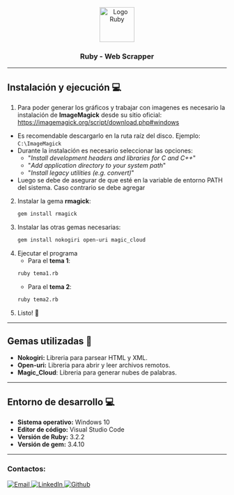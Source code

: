 <!-- Cabecera principal -->
<div align="center">
  <a href="https://www.ruby-lang.org/es/">
    <img src="https://cdn.svgporn.com/logos/ruby.svg" alt="Logo Ruby" width="80" height="80">
  </a>

  <h3 align="center">Ruby - Web Scrapper</h3>
</div>



-----------------------------------------------------------------------  
<!-- Instalación -->
## Instalación y ejecución 💻 
1. Para poder generar los gráficos y trabajar con imagenes es necesario la instalación de **ImageMagick** desde su sitio oficial: 
  https://imagemagick.org/script/download.php#windows
  + Es recomendable descargarlo en la ruta raíz del disco. Ejemplo: `C:\ImageMagick`
  + Durante la instalación es necesario seleccionar las opciones:
    + "*Install development headers and libraries for C and C++*" 
    + "*Add application directory to your system path*"
    + "*Install legacy utilities (e.g. convert)*"
  + Luego se debe de asegurar de que esté en la variable de entorno PATH del sistema. Caso contrario se debe agregar
2. Instalar la gema **rmagick**:
    ```sh
    gem install rmagick
    ```
1. Instalar las otras gemas necesarias:
    ```sh
    gem install nokogiri open-uri magic_cloud
    ```
2. Ejecutar el programa
    + Para el **tema 1**:
    ```sh
    ruby tema1.rb
    ```
    + Para el **tema 2**:
    ```sh
    ruby tema2.rb
    ```
3. Listo! 🎉



-----------------------------------------------------------------------  
<!-- Librerias utilizados -->
## Gemas utilizadas 💎
+ **Nokogiri:** Libreria para parsear HTML y XML.
+ **Open-uri:** Libreria para abrir y leer archivos remotos.
+ **Magic_Cloud**: Libreria para generar nubes de palabras.


-----------------------------------------------------------------------  
<!-- Entorno de desarrollo -->
## Entorno de desarrollo 💻
+ **Sistema operativo:** Windows 10
+ **Editor de código:** Visual Studio Code
+ **Versión de Ruby:** 3.2.2
+ **Versión de gem:**  3.4.10

-----------------------------------------------------
<h3>Contactos:</h3> 

<a href="mailto:oscar.moises350@gmail.com?subject=Contact%20via%20Git%20Hub" target="_blank">
  <img src="https://img.shields.io/badge/Gmail-D14836?style=for-the-badge&logo=gmail&logoColor=white" alt="Email">
</a>

<a href="https://www.linkedin.com/in/moisesalvarenga19/" target="_blank">
  <img src="https://img.shields.io/badge/LinkedIn-0077B5?style=for-the-badge&logo=linkedin&logoColor=white" alt="LinkedIn">
</a>

<a href="https://github.com/moises35/" target="_blank">
  <img src="https://img.shields.io/badge/github-%23121011.svg?style=for-the-badge&logo=github&logoColor=white" alt="Github">
</a>



